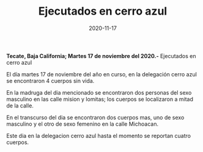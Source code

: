 ﻿---
layout: blog
title:  "Ejecutados en cerro azul"
date:   2020-11-17  
categories: Tecate
permalink: /:categories/:title:output_ext
image: img/cnr/
autor: 
---


**Tecate, Baja California;  Martes 17 de noviembre del 2020.-** Ejecutados en cerro azul

El día martes 17 de noviembre del año en curso, en la delegación cerro azul se encontraron 4 cuerpos sin vida.

En la madruga del dia mencionado se encontraron dos personas del sexo masculino en las calle mision y lomitas; los cuerpos se localizaron a mitad de la calle.

En el transcurso del dia se encontraron dos cuerpos mas, uno de sexo masculino y el otro de sexo femenino en la calle Michoacan.

Este dia en la delegacion cerro azul hasta el momento se reportan cuatro cuerpos.
